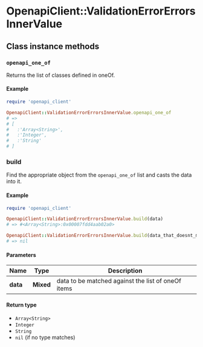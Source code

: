 # OpenapiClient::ValidationErrorErrorsInnerValue

## Class instance methods

### `openapi_one_of`

Returns the list of classes defined in oneOf.

#### Example

```ruby
require 'openapi_client'

OpenapiClient::ValidationErrorErrorsInnerValue.openapi_one_of
# =>
# [
#   :'Array<String>',
#   :'Integer',
#   :'String'
# ]
```

### build

Find the appropriate object from the `openapi_one_of` list and casts the data into it.

#### Example

```ruby
require 'openapi_client'

OpenapiClient::ValidationErrorErrorsInnerValue.build(data)
# => #<Array<String>:0x00007fdd4aab02a0>

OpenapiClient::ValidationErrorErrorsInnerValue.build(data_that_doesnt_match)
# => nil
```

#### Parameters

| Name | Type | Description |
| ---- | ---- | ----------- |
| **data** | **Mixed** | data to be matched against the list of oneOf items |

#### Return type

- `Array<String>`
- `Integer`
- `String`
- `nil` (if no type matches)

